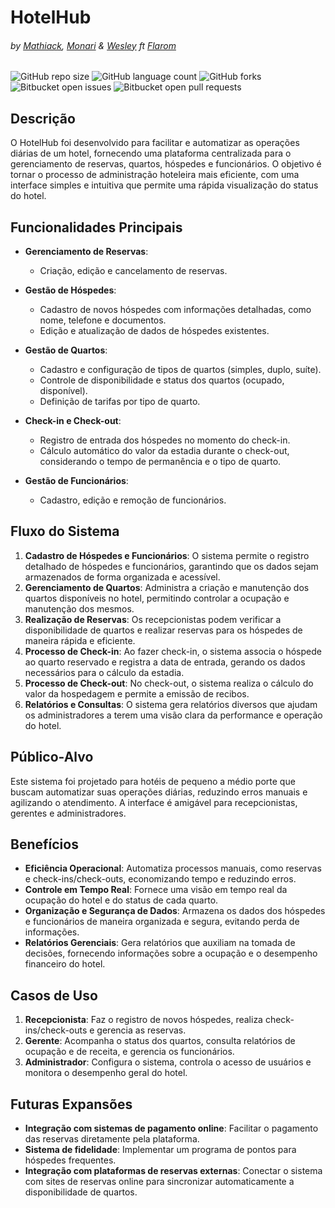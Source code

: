 # HotelHub
###### by <a href="https://github.com/Mathiack">Mathiack</a>, <a href="https://github.com/Monari14">Monari</a> & <a href="https://github.com/Wesw3s">Wesley</a> ft <a href="https://github.com/flarom">Flarom</a>
![GitHub repo size](https://img.shields.io/github/repo-size/Com-KT-NEY-s/HotelHub?style=for-the-badge)
![GitHub language count](https://img.shields.io/github/languages/count/Com-KT-NEY-s/HotelHub?style=for-the-badge)
![GitHub forks](https://img.shields.io/github/forks/Com-KT-NEY-s/HotelHub?style=for-the-badge)
![Bitbucket open issues](https://img.shields.io/bitbucket/issues/Com-KT-NEY-s/HotelHub?style=for-the-badge)
![Bitbucket open pull requests](https://img.shields.io/bitbucket/pr-raw/Com-KT-NEY-s/HotelHub?style=for-the-badge)

## Descrição

O HotelHub foi desenvolvido para facilitar e automatizar as operações diárias de um hotel, fornecendo uma plataforma centralizada para o gerenciamento de reservas, quartos, hóspedes e funcionários. O objetivo é tornar o processo de administração hoteleira mais eficiente, com uma interface simples e intuitiva que permite uma rápida visualização do status do hotel.

## Funcionalidades Principais

- **Gerenciamento de Reservas**:
  - Criação, edição e cancelamento de reservas.
  
- **Gestão de Hóspedes**:
  - Cadastro de novos hóspedes com informações detalhadas, como nome, telefone e documentos.
  - Edição e atualização de dados de hóspedes existentes.

- **Gestão de Quartos**:
  - Cadastro e configuração de tipos de quartos (simples, duplo, suíte).
  - Controle de disponibilidade e status dos quartos (ocupado, disponível).
  - Definição de tarifas por tipo de quarto.

- **Check-in e Check-out**:
  - Registro de entrada dos hóspedes no momento do check-in.
  - Cálculo automático do valor da estadia durante o check-out, considerando o tempo de permanência e o tipo de quarto.

- **Gestão de Funcionários**:
  - Cadastro, edição e remoção de funcionários.
    
## Fluxo do Sistema

1. **Cadastro de Hóspedes e Funcionários**: O sistema permite o registro detalhado de hóspedes e funcionários, garantindo que os dados sejam armazenados de forma organizada e acessível.
2. **Gerenciamento de Quartos**: Administra a criação e manutenção dos quartos disponíveis no hotel, permitindo controlar a ocupação e manutenção dos mesmos.
3. **Realização de Reservas**: Os recepcionistas podem verificar a disponibilidade de quartos e realizar reservas para os hóspedes de maneira rápida e eficiente.
4. **Processo de Check-in**: Ao fazer check-in, o sistema associa o hóspede ao quarto reservado e registra a data de entrada, gerando os dados necessários para o cálculo da estadia.
5. **Processo de Check-out**: No check-out, o sistema realiza o cálculo do valor da hospedagem e permite a emissão de recibos.
6. **Relatórios e Consultas**: O sistema gera relatórios diversos que ajudam os administradores a terem uma visão clara da performance e operação do hotel.

## Público-Alvo

Este sistema foi projetado para hotéis de pequeno a médio porte que buscam automatizar suas operações diárias, reduzindo erros manuais e agilizando o atendimento. A interface é amigável para recepcionistas, gerentes e administradores.

## Benefícios

- **Eficiência Operacional**: Automatiza processos manuais, como reservas e check-ins/check-outs, economizando tempo e reduzindo erros.
- **Controle em Tempo Real**: Fornece uma visão em tempo real da ocupação do hotel e do status de cada quarto.
- **Organização e Segurança de Dados**: Armazena os dados dos hóspedes e funcionários de maneira organizada e segura, evitando perda de informações.
- **Relatórios Gerenciais**: Gera relatórios que auxiliam na tomada de decisões, fornecendo informações sobre a ocupação e o desempenho financeiro do hotel.

## Casos de Uso

1. **Recepcionista**: Faz o registro de novos hóspedes, realiza check-ins/check-outs e gerencia as reservas.
2. **Gerente**: Acompanha o status dos quartos, consulta relatórios de ocupação e de receita, e gerencia os funcionários.
3. **Administrador**: Configura o sistema, controla o acesso de usuários e monitora o desempenho geral do hotel.

## Futuras Expansões

- **Integração com sistemas de pagamento online**: Facilitar o pagamento das reservas diretamente pela plataforma.
- **Sistema de fidelidade**: Implementar um programa de pontos para hóspedes frequentes.
- **Integração com plataformas de reservas externas**: Conectar o sistema com sites de reservas online para sincronizar automaticamente a disponibilidade de quartos.
